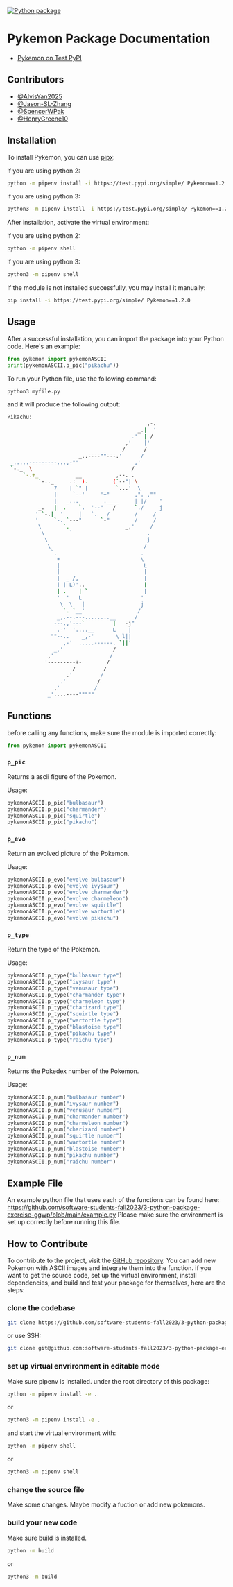 [![Python package](https://github.com/software-students-fall2023/3-python-package-exercise-ggwp/actions/workflows/python-package.yml/badge.svg?branch=main)](https://github.com/software-students-fall2023/3-python-package-exercise-ggwp/actions/workflows/python-package.yml)  
# Pykemon Package Documentation

- [Pykemon on Test PyPI](https://test.pypi.org/project/Pykemon/1.2.0/)

## Contributors

- [@AlvisYan2025](https://github.com/AlvisYan2025)
- [@Jason-SL-Zhang](https://github.com/Jason-SL-Zhang)
- [@SpencerWPak](https://github.com/SpencerWPak)
- [@HenryGreene10](https://github.com/HenryGreene10)

## Installation

To install Pykemon, you can use [pipx](https://github.com/software-students-fall2023/3-python-package-exercise-ggwp):

if you are using python 2: 

```bash
python -m pipenv install -i https://test.pypi.org/simple/ Pykemon==1.2.0
```

if you are using python 3: 

```bash
python3 -m pipenv install -i https://test.pypi.org/simple/ Pykemon==1.2.0
```

After installation, activate the virtual environment:

if you are using python 2: 

```bash
python -m pipenv shell
```

if you are using python 3: 

```bash
python3 -m pipenv shell
```

If the module is not installed successfully, you may install it manually:

```bash
pip install -i https://test.pypi.org/simple/ Pykemon==1.2.0
```

## Usage

After a successful installation, you can import the package into your Python code. Here's an example:

```python
from pykemon import pykemonASCII
print(pykemonASCII.p_pic("pikachu"))
```
To run your Python file, use the following command:

```bash
python3 myfile.py
```
and it will produce the following output: 
```bash
Pikachu:
                                             ,-.
                                          _.|  '
                                        .'  | /
                                      ,'    |'
                                     /      /
                       _..----""---.'      /
 _.....---------...,-""                  ,'
 `-._  \                                /
     `-.+_            __           ,--. .
          `-.._     .:  ).        (`--"| \
               7    | `" |         `...'  \
               |     `--'     '+"        ,". ,""
               |   _...        .____     | |/    '
          _.   |  .    `.  '--"   /      `./     j
         ' `-.|  '     |   `.   /        /     /
         '     `-. `---"      `-"        /     /
          \       `.                  _,'     /
           \        `                        .
            \                                j
             \                              /
              `.                           .
                +                          \
                |                           L
                |                           |
                |  _ /,                     |
                | | L)'..                   |
                | .    | `                  |
                '  '   L                   '
                 \  \   |                  j
                  `. `__'                 /
                _,.--.---........__      /
               ---.,'---`         |   -j"
                .-'  '....__      L    |
              ""--..    _,-'       \ l||
                  ,-'  .....------. `||'
               _,'                /
             ,'                  /
            '---------+-        /
                     /         /
                   .'         /
                 .'          /
               ,'           /
             _'....----"""""

```
## Functions

before calling any functions, make sure the module is imported correctly: 
```python
from pykemon import pykemonASCII
```

### `p_pic`

Returns a ascii figure of the Pokemon.

Usage:
```python
pykemonASCII.p_pic("bulbasaur")
pykemonASCII.p_pic("charmander")
pykemonASCII.p_pic("squirtle")
pykemonASCII.p_pic("pikachu")
```

### `p_evo`

Return an evolved picture of the Pokemon.

Usage:
```python
pykemonASCII.p_evo("evolve bulbasaur")
pykemonASCII.p_evo("evolve ivysaur")
pykemonASCII.p_evo("evolve charmander")
pykemonASCII.p_evo("evolve charmeleon")
pykemonASCII.p_evo("evolve squirtle")
pykemonASCII.p_evo("evolve wartortle")
pykemonASCII.p_evo("evolve pikachu")
```

### `p_type`

Return the type of the Pokemon.

Usage:
```python
pykemonASCII.p_type("bulbasaur type")
pykemonASCII.p_type("ivysaur type")
pykemonASCII.p_type("venusaur type")
pykemonASCII.p_type("charmander type")
pykemonASCII.p_type("charmeleon type")
pykemonASCII.p_type("charizard type")
pykemonASCII.p_type("squirtle type")
pykemonASCII.p_type("wartortle type")
pykemonASCII.p_type("blastoise type")
pykemonASCII.p_type("pikachu type")
pykemonASCII.p_type("raichu type")
```

### `p_num`

Returns the Pokedex number of the Pokemon.

Usage:
```python
pykemonASCII.p_num("bulbasaur number")
pykemonASCII.p_num("ivysaur number")
pykemonASCII.p_num("venusaur number")
pykemonASCII.p_num("charmander number")
pykemonASCII.p_num("charmeleon number")
pykemonASCII.p_num("charizard number")
pykemonASCII.p_num("squirtle number")
pykemonASCII.p_num("wartortle number")
pykemonASCII.p_num("blastoise number")
pykemonASCII.p_num("pikachu number")
pykemonASCII.p_num("raichu number")
```
## Example File 
An example python file that uses each of the functions can be found here: 
https://github.com/software-students-fall2023/3-python-package-exercise-ggwp/blob/main/example.py
Please make sure the environment is set up correctly before running this file. 
## How to Contribute

To contribute to the project, visit the [GitHub repository](https://github.com/software-students-fall2023/3-python-package-exercise-ggwp). You can add new Pokemon with ASCII images and integrate them into the function.
if you want to get the source code, set up the virtual environment, install dependencies, and build and test your package for themselves, here are the steps: 
### clone the codebase 
```bash
git clone https://github.com/software-students-fall2023/3-python-package-exercise-ggwp.git
```
or use SSH: 
```bash
git clone git@github.com:software-students-fall2023/3-python-package-exercise-ggwp.git
```
### set up virtual envrironment in editable mode
Make sure pipenv is installed. 
under the root directory of this package: 
```bash
python -m pipenv install -e . 
```
or 
```bash
python3 -m pipenv install -e . 
```
and start the virtual environment with:
```bash
python -m pipenv shell
```
or 
```bash
python3 -m pipenv shell
```
### change the source file 
Make some changes. Maybe modify a fuction or add new pokemons. 
### build your new code 
Make sure build is installed. 
```bash
python -m build
```
or 
```bash
python3 -m build
```


